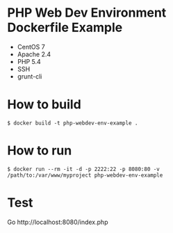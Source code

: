 # PHP Web Dev Environment Dockerfile Example

- CentOS 7
- Apache 2.4
- PHP 5.4
- SSH
- grunt-cli

# How to build

```
$ docker build -t php-webdev-env-example .
```

# How to run

```
$ docker run --rm -it -d -p 2222:22 -p 8080:80 -v /path/to:/var/www/myproject php-webdev-env-example
```

# Test

Go http://localhost:8080/index.php

